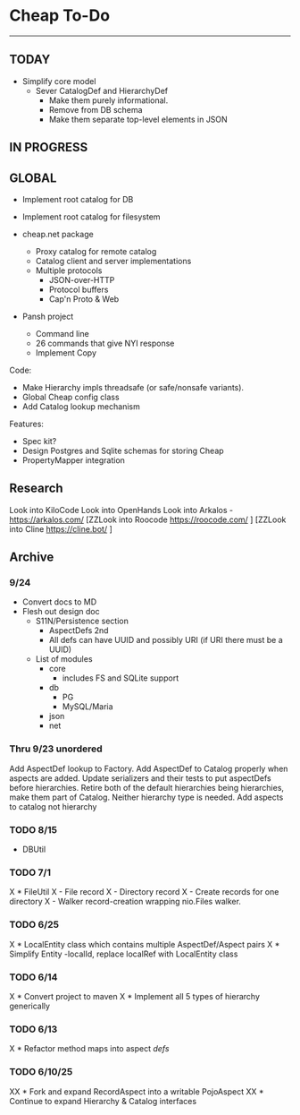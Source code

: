 # Cheap To-Do
***

## TODAY
* Simplify core model
  * Sever CatalogDef and HierarchyDef
    * Make them purely informational.
    * Remove from DB schema
    * Make them separate top-level elements in JSON
    

## IN PROGRESS


## GLOBAL
* Implement root catalog for DB
* Implement root catalog for filesystem
* cheap.net package
    * Proxy catalog for remote catalog
    * Catalog client and server implementations
    * Multiple protocols
        * JSON-over-HTTP
        * Protocol buffers
        * Cap'n Proto & Web

* Pansh project
    - Command line
    - 26 commands that give NYI response
    - Implement Copy

Code:
* Make Hierarchy impls threadsafe (or safe/nonsafe variants).
* Global Cheap config class
* Add Catalog lookup mechanism

Features:
* Spec kit?
* Design Postgres and Sqlite schemas for storing Cheap
* PropertyMapper integration



## Research
Look into KiloCode
Look into OpenHands
Look into Arkalos - https://arkalos.com/
[ZZLook into Roocode https://roocode.com/ ]
[ZZLook into Cline https://cline.bot/ ]


## Archive

### 9/24
* Convert docs to MD
* Flesh out design doc
  * S11N/Persistence section
    * AspectDefs 2nd
    * All defs can have UUID and possibly URI (if URI there must be a UUID)
  * List of modules
    * core
      * includes FS and SQLite support
    * db
      * PG
      * MySQL/Maria
    * json
    * net


### Thru 9/23 unordered
Add AspectDef lookup to Factory.
Add AspectDef to Catalog properly when aspects are added.
Update serializers and their tests to put aspectDefs before hierarchies.
Retire both of the default hierarchies being hierarchies, make them part of Catalog. Neither hierarchy type is needed.
Add aspects to catalog not hierarchy


### TODO 8/15
* DBUtil

### TODO 7/1
X * FileUtil
X    - File record
X    - Directory record
X    - Create records for one directory
X    - Walker record-creation wrapping nio.Files walker.

### TODO 6/25
X * LocalEntity class which contains multiple AspectDef/Aspect pairs
X * Simplify Entity -localId, replace localRef with LocalEntity class

### TODO 6/14
X * Convert project to maven
X * Implement all 5 types of hierarchy generically

### TODO 6/13
X * Refactor method maps into aspect *defs*

### TODO 6/10/25
XX * Fork and expand RecordAspect into a writable PojoAspect
XX * Continue to expand Hierarchy & Catalog interfaces










